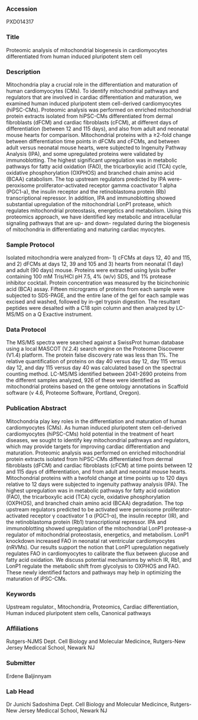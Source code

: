 ### Accession
PXD014317

### Title
Proteomic analysis of mitochondrial biogenesis in cardiomyocytes differentiated from human induced pluripotent stem cell

### Description
Mitochondria play a crucial role in the differentiation and maturation of human cardiomyocytes (CMs). To identify mitochondrial pathways and regulators that are involved in cardiac differentiation and maturation, we examined human induced pluripotent stem cell-derived cardiomyocytes (hiPSC-CMs). Proteomic analysis was performed on enriched mitochondrial protein extracts isolated from hiPSC-CMs differentiated from dermal fibroblasts (dFCM) and cardiac fibroblasts (cFCM), at different days of differentiation (between 12 and 115 days), and also from adult and neonatal mouse hearts for comparison. Mitochondrial proteins with a ≥2-fold change between differentiation time points in dFCMs and cFCMs, and between adult versus neonatal mouse hearts, were subjected to Ingenuity Pathway Analysis (IPA), and some upregulated proteins were validated by immunoblotting. The highest significant upregulation was in metabolic pathways for fatty acid oxidation (FAO), the tricarboxylic acid (TCA) cycle, oxidative phosphorylation (OXPHOS) and branched chain amino acid (BCAA) catabolism. The top upstream regulators predicted by IPA were- peroxisome proliferator-activated receptor gamma coactivator 1 alpha (PGC1-a), the insulin receptor and the retinoblastoma protein (Rb) transcriptional repressor. In addition, IPA and immunoblotting showed substantial upregulation of the mitochondrial LonP1 protease, which regulates mitochondrial proteostasis, energetics and metabolism. Using this proteomics approach, we have identified key metabolic and intracellular signaling pathways that are up- and down- regulated during the biogenesis of mitochondria in differentiating and maturing cardiac myocytes.

### Sample Protocol
Isolated mitochondria were analyzed from- 1) cFCMs at days 12, 40 and 115, and 2) dFCMs at days 12, 39 and 105 and 3) hearts from neonatal (1 day) and adult (90 days) mouse. Proteins were extracted using lysis buffer containing 100 mM Tris/HCl pH 7.5, 4% (w/v) SDS, and 1% protease inhibitor cocktail. Protein concentration was measured by the bicinchoninic acid (BCA) assay. Fifteen micrograms of proteins from each sample were subjected to SDS-PAGE, and the entire lane of the gel for each sample was excised and washed, followed by in-gel trypsin digestion. The resultant peptides were desalted with a C18 spin column and then analyzed by LC-MS/MS on a Q Exactive instrument.

### Data Protocol
The MS/MS spectra were searched against a SwissProt human database using a local MASCOT (V.2.4) search engine on the Proteome Discoverer (V1.4) platform. The protein false discovery rate was less than 1%. The relative quantification of proteins on day 40 versus day 12, day 115 versus day 12, and day 115 versus day 40 was calculated based on the spectral counting method. LC-MS/MS identified between 2041-2690 proteins from the different samples analyzed, 926 of these were identified as mitochondrial proteins based on the gene ontology annotations in Scaffold software (v 4.6, Proteome Software, Portland, Oregon).

### Publication Abstract
Mitochondria play key roles in the differentiation and maturation of human cardiomyocytes (CMs). As human induced pluripotent stem cell-derived cardiomyocytes (hiPSC-CMs) hold potential in the treatment of heart diseases, we sought to identify key mitochondrial pathways and regulators, which may provide targets for improving cardiac differentiation and maturation. Proteomic analysis was performed on enriched mitochondrial protein extracts isolated from hiPSC-CMs differentiated from dermal fibroblasts (dFCM) and cardiac fibroblasts (cFCM) at time points between 12 and 115 days of differentiation, and from adult and neonatal mouse hearts. Mitochondrial proteins with a twofold change at time points up to 120 days relative to 12 days were subjected to ingenuity pathway analysis (IPA). The highest upregulation was in metabolic pathways for fatty acid oxidation (FAO), the tricarboxylic acid (TCA) cycle, oxidative phosphorylation (OXPHOS), and branched chain amino acid (BCAA) degradation. The top upstream regulators predicted to be activated were peroxisome proliferator-activated receptor &#x3b3; coactivator 1 &#x3b1; (PGC1-&#x3b1;), the insulin receptor (IR), and the retinoblastoma protein (Rb1) transcriptional repressor. IPA and immunoblotting showed upregulation of the mitochondrial LonP1 protease-a regulator of mitochondrial proteostasis, energetics, and metabolism. LonP1 knockdown increased FAO in neonatal rat ventricular cardiomyocytes (nRVMs). Our results support the notion that LonP1 upregulation negatively regulates FAO in cardiomyocytes to calibrate the flux between glucose and fatty acid oxidation. We discuss potential mechanisms by which IR, Rb1, and LonP1 regulate the metabolic shift from glycolysis to OXPHOS and FAO. These newly identified factors and pathways may help in optimizing the maturation of iPSC-CMs.

### Keywords
Upstream regulator., Mitochondria, Proteomics, Cardiac differentiation, Human induced pluripotent stem cells, Canonical pathways

### Affiliations
Rutgers-NJMS
Dept. Cell Biology and Molecular Medicince, Rutgers-New Jersey Mediccal School, Newark NJ

### Submitter
Erdene Baljinnyam

### Lab Head
Dr Junichi Sadoshima
Dept. Cell Biology and Molecular Medicince, Rutgers-New Jersey Mediccal School, Newark NJ


